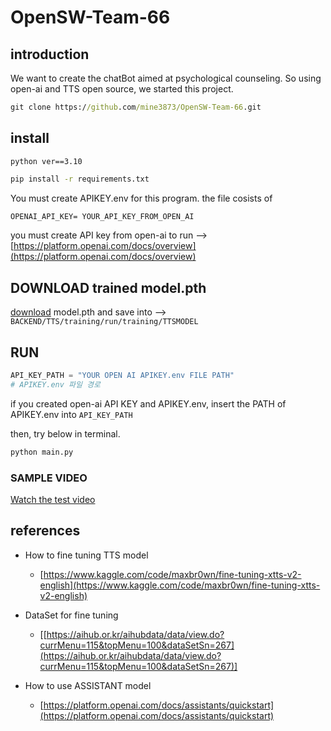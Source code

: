 # OpenSW-Team-66

## introduction 
We want to create the chatBot aimed at psychological counseling. 
So using open-ai and TTS open source, we started this project.

``` cmd
git clone https://github.com/mine3873/OpenSW-Team-66.git
```


## install
```python ver==3.10```

``` cmd
pip install -r requirements.txt
```

You must create APIKEY.env for this program.
the file cosists of 
``` markdown
OPENAI_API_KEY= YOUR_API_KEY_FROM_OPEN_AI
```
you must create API key from open-ai to run 
--> [https://platform.openai.com/docs/overview](https://platform.openai.com/docs/overview)


## DOWNLOAD trained model.pth
[download](https://1drv.ms/u/s!AmtfKlFp1bieg41RKB_MvACAbzrDHQ?embed=1) model.pth and save into 
--> `BACKEND/TTS/training/run/training/TTSMODEL`


## RUN
``` python
API_KEY_PATH = "YOUR OPEN AI APIKEY.env FILE PATH"
# APIKEY.env 파일 경로
```
if you created open-ai API KEY and APIKEY.env, insert the PATH of APIKEY.env into `API_KEY_PATH`

then, try below in terminal. 
``` cmd
python main.py
```

### SAMPLE VIDEO
[Watch the test video](https://raw.githubusercontent.com/mine3873/OpenSW-Team-66/master/BACKEND/src/video/test.mp4)

## references
- How to fine tuning TTS model
    - [https://www.kaggle.com/code/maxbr0wn/fine-tuning-xtts-v2-english](https://www.kaggle.com/code/maxbr0wn/fine-tuning-xtts-v2-english)

- DataSet for fine tuning
    - [[https://aihub.or.kr/aihubdata/data/view.do?currMenu=115&topMenu=100&dataSetSn=267](https://aihub.or.kr/aihubdata/data/view.do?currMenu=115&topMenu=100&dataSetSn=267)]

- How to use ASSISTANT model 
    - [https://platform.openai.com/docs/assistants/quickstart](https://platform.openai.com/docs/assistants/quickstart)